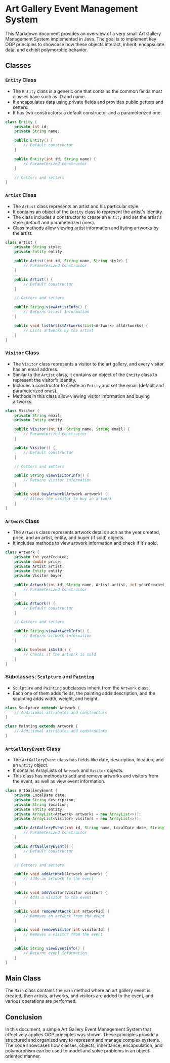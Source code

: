 # Art Gallery Event Management System

This Markdown document provides an overview of a very small Art Gallery Management System implemented in Java. The goal is to implement key OOP principles to showcase how these objects interact, inherit, encapsulate data, and exhibit polymorphic behavior.

## Classes

### `Entity` Class

- The `Entity` class is a generic one that contains the common fields most classes have such as ID and name.
- It encapsulates data using private fields and provides public getters and setters.
- It has two constructors: a default constructor and a parameterized one.

```java
class Entity {
    private int id;
    private String name;

    public Entity() {
        // Default constructor
    }

    public Entity(int id, String name) {
        // Parameterized constructor
    }

    // Getters and setters
}
```

### `Artist` Class

- The `Artist` class represents an artist and his particular style.
- It contains an object of the `Entity` class to represent the artist's identity.
- The class includes a constructor to create an `Entity` and set the artist's style (default and parameterized ones).
- Class methods allow viewing artist information and listing artworks by the artist.

```java
class Artist {
    private String style;
    private Entity entity;

    public Artist(int id, String name, String style) {
        // Parameterized constructor
    }

    public Artist() {
        // Default constructor
    }

    // Getters and setters

    public String viewArtistInfo() {
        // Returns artist information
    }

    public void listArtistArtworks(List<Artwork> allArtworks) {
        // Lists artworks by the artist
    }
}
```

### `Visitor` Class

- The `Visitor` class represents a visitor to the art gallery, and every visitor has an email address.
- Similar to the `Artist` class, it contains an object of the `Entity` class to represent the visitor's identity.
- Includes a constructor to create an `Entity` and set the email (default and parameterized ones).
- Methods in this class allow viewing visitor information and buying artworks.

```java
class Visitor {
    private String email;
    private Entity entity;

    public Visitor(int id, String name, String email) {
        // Parameterized constructor
    }

    public Visitor() {
        // Default constructor
    }

    // Getters and setters

    public String viewVisitorInfo() {
        // Returns visitor information
    }

    public void buyArtwork(Artwork artwork) {
        // Allows the visitor to buy an artwork
    }
}
```

### `Artwork` Class

- The `Artwork` class represents artwork details such as the year created, price, and an artist, entity, and buyer (if sold) objects.
- It includes methods to view artwork information and check if it's sold.

```java
class Artwork {
    private int yearCreated;
    private double price;
    private Artist artist;
    private Entity entity;
    private Visitor buyer;

    public Artwork(int id, String name, Artist artist, int yearCreated, double price) {
        // Parameterized constructor
    }

    public Artwork() {
        // Default constructor
    }

    // Getters and setters

    public String viewArtworkInfo() {
        // Returns artwork information
    }

    public boolean isSold() {
        // Checks if the artwork is sold
    }
}
```

### Subclasses: `Sculpture` and `Painting`

- `Sculpture` and `Painting` subclasses inherit from the `Artwork` class.
- Each one of them adds fields, the painting adds description, and the sculpting adds width, weight, and height.

```java
class Sculpture extends Artwork {
    // Additional attributes and constructors
}

class Painting extends Artwork {
    // Additional attributes and constructors
}
```

### `ArtGalleryEvent` Class

- The `ArtGalleryEvent` class has fields like date, description, location, and an `Entity` object.
- It contains ArrayLists of `Artwork` and `Visitor` objects.
- This class has methods to add and remove artworks and visitors from the event, as well as view event information.

```java
class ArtGalleryEvent {
    private LocalDate date;
    private String description;
    private String location;
    private Entity entity;
    private ArrayList<Artwork> artworks = new ArrayList<>();
    private ArrayList<Visitor> visitors = new ArrayList<>();

    public ArtGalleryEvent(int id, String name, LocalDate date, String description, String location) {
        // Parameterized constructor
    }

    public ArtGalleryEvent() {
        // Default constructor
    }

    // Getters and setters

    public void addArtWork(Artwork artwork) {
        // Adds an artwork to the event
    }

    public void addVisitor(Visitor visitor) {
        // Adds a visitor to the event
    }

    public void removeArtWork(int artworkId) {
        // Removes an artwork from the event
    }

    public void removeVisitor(int visitorId) {
        // Removes a visitor from the event
    }

    public String viewEventInfo() {
        // Returns event information
    }
}
```

## Main Class

The `Main` class contains the `main` method where an art gallery event is created, then artists, artworks, and visitors are added to the event, and various operations are performed.

## Conclusion

In this document, a simple Art Gallery Event Management System that effectively applies OOP principles was shown. These principles provide a structured and organized way to represent and manage complex systems. The code showcases how classes, objects, inheritance, encapsulation, and polymorphism can be used to model and solve problems in an object-oriented manner.

